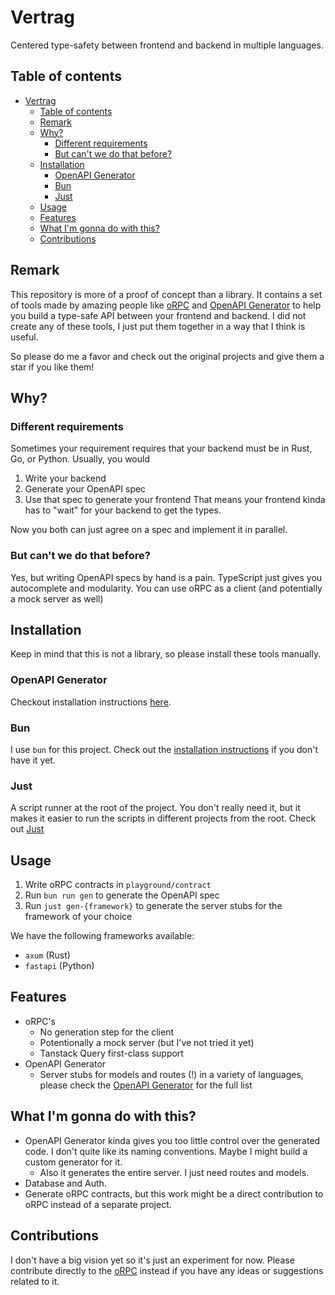# Vertrag

Centered type-safety between frontend and backend in multiple languages.

## Table of contents
- [Vertrag](#vertrag)
  - [Table of contents](#table-of-contents)
  - [Remark](#remark)
  - [Why?](#why)
    - [Different requirements](#different-requirements)
    - [But can't we do that before?](#but-cant-we-do-that-before)
  - [Installation](#installation)
    - [OpenAPI Generator](#openapi-generator)
    - [Bun](#bun)
    - [Just](#just)
  - [Usage](#usage)
  - [Features](#features)
  - [What I'm gonna do with this?](#what-im-gonna-do-with-this)
  - [Contributions](#contributions)

## Remark

This repository is more of a proof of concept than a library. 
It contains a set of tools made by amazing people like [oRPC](https://orpc.unnoq.com/) and [OpenAPI Generator](https://openapi-generator.tech/) to help you build a type-safe API between your frontend and backend.
I did not create any of these tools, I just put them together in a way that I think is useful.

So please do me a favor and check out the original projects and give them a star if you like them!

## Why?

### Different requirements

Sometimes your requirement requires that your backend must be in Rust, Go, or Python. Usually, you would
  1. Write your backend
  2. Generate your OpenAPI spec
  3. Use that spec to generate your frontend
That means your frontend kinda has to "wait" for your backend to get the types. 

Now you both can just agree on a spec and implement it in parallel.

### But can't we do that before?

Yes, but writing OpenAPI specs by hand is a pain. 
TypeScript just gives you autocomplete and modularity. 
You can use oRPC as a client (and potentially a mock server as well)

## Installation

Keep in mind that this is not a library, so please install these tools manually.

### OpenAPI Generator

Checkout installation instructions [here](https://openapi-generator.tech/docs/installation).

### Bun

I use `bun` for this project. Check out the [installation instructions](https://bun.sh/docs/installation) if you don't have it yet.

### Just

A script runner at the root of the project. You don't really need it, but it makes it easier to run the scripts in different projects from the root. Check out [Just](https://github.com/casey/just)

## Usage

1. Write oRPC contracts in `playground/contract`
2. Run `bun run gen` to generate the OpenAPI spec
3. Run `just gen-{framework}` to generate the server stubs for the framework of your choice

We have the following frameworks available:
- `axum` (Rust)
- `fastapi` (Python)

## Features

- oRPC's
  - No generation step for the client
  - Potentionally a mock server (but I've not tried it yet)
  - Tanstack Query first-class support
- OpenAPI Generator
  - Server stubs for models and routes (!) in a variety of languages, please check the [OpenAPI Generator](https://openapi-generator.tech/docs/generators) for the full list

## What I'm gonna do with this?

- OpenAPI Generator kinda gives you too little control over the generated code. I don't quite like its naming conventions. Maybe I might build a custom generator for it. 
  - Also it generates the entire server. I just need routes and models.
- Database and Auth.
- Generate oRPC contracts, but this work might be a direct contribution to oRPC instead of a separate project.

## Contributions

I don't have a big vision yet so it's just an experiment for now.
Please contribute directly to the [oRPC](https://github.com/unnoq/orpc/discussions) instead if you have any ideas or suggestions related to it.